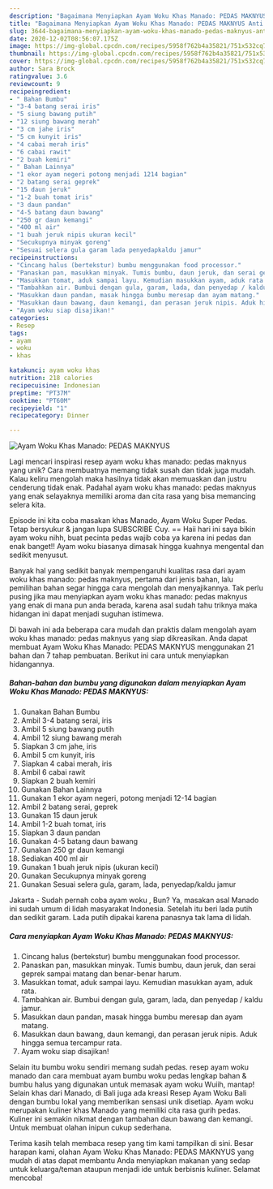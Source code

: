 ```yaml
---
description: "Bagaimana Menyiapkan Ayam Woku Khas Manado: PEDAS MAKNYUS Anti Gagal"
title: "Bagaimana Menyiapkan Ayam Woku Khas Manado: PEDAS MAKNYUS Anti Gagal"
slug: 3644-bagaimana-menyiapkan-ayam-woku-khas-manado-pedas-maknyus-anti-gagal
date: 2020-12-02T08:56:07.175Z
image: https://img-global.cpcdn.com/recipes/5958f762b4a35821/751x532cq70/ayam-woku-khas-manado-pedas-maknyus-foto-resep-utama.jpg
thumbnail: https://img-global.cpcdn.com/recipes/5958f762b4a35821/751x532cq70/ayam-woku-khas-manado-pedas-maknyus-foto-resep-utama.jpg
cover: https://img-global.cpcdn.com/recipes/5958f762b4a35821/751x532cq70/ayam-woku-khas-manado-pedas-maknyus-foto-resep-utama.jpg
author: Sara Brock
ratingvalue: 3.6
reviewcount: 9
recipeingredient:
- " Bahan Bumbu"
- "3-4 batang serai iris"
- "5 siung bawang putih"
- "12 siung bawang merah"
- "3 cm jahe iris"
- "5 cm kunyit iris"
- "4 cabai merah iris"
- "6 cabai rawit"
- "2 buah kemiri"
- " Bahan Lainnya"
- "1 ekor ayam negeri potong menjadi 1214 bagian"
- "2 batang serai geprek"
- "15 daun jeruk"
- "1-2 buah tomat iris"
- "3 daun pandan"
- "4-5 batang daun bawang"
- "250 gr daun kemangi"
- "400 ml air"
- "1 buah jeruk nipis ukuran kecil"
- "Secukupnya minyak goreng"
- "Sesuai selera gula garam lada penyedapkaldu jamur"
recipeinstructions:
- "Cincang halus (bertekstur) bumbu menggunakan food processor."
- "Panaskan pan, masukkan minyak. Tumis bumbu, daun jeruk, dan serai geprek sampai matang dan benar-benar harum."
- "Masukkan tomat, aduk sampai layu. Kemudian masukkan ayam, aduk rata."
- "Tambahkan air. Bumbui dengan gula, garam, lada, dan penyedap / kaldu jamur."
- "Masukkan daun pandan, masak hingga bumbu meresap dan ayam matang."
- "Masukkan daun bawang, daun kemangi, dan perasan jeruk nipis. Aduk hingga semua tercampur rata."
- "Ayam woku siap disajikan!"
categories:
- Resep
tags:
- ayam
- woku
- khas

katakunci: ayam woku khas 
nutrition: 218 calories
recipecuisine: Indonesian
preptime: "PT37M"
cooktime: "PT60M"
recipeyield: "1"
recipecategory: Dinner

---
```



![Ayam Woku Khas Manado: PEDAS MAKNYUS](https://img-global.cpcdn.com/recipes/5958f762b4a35821/751x532cq70/ayam-woku-khas-manado-pedas-maknyus-foto-resep-utama.jpg)

Lagi mencari inspirasi resep ayam woku khas manado: pedas maknyus yang unik? Cara membuatnya memang tidak susah dan tidak juga mudah. Kalau keliru mengolah maka hasilnya tidak akan memuaskan dan justru cenderung tidak enak. Padahal ayam woku khas manado: pedas maknyus yang enak selayaknya memiliki aroma dan cita rasa yang bisa memancing selera kita.

Episode ini kita coba masakan khas Manado, Ayam Woku Super Pedas. Tetap bersyukur &amp; jangan lupa SUBSCRIBE Cuy. == Haii hari ini saya bikin ayam woku nihh, buat pecinta pedas wajib coba ya karena ini pedas dan enak banget!! Ayam woku biasanya dimasak hingga kuahnya mengental dan sedikit menyusut.

Banyak hal yang sedikit banyak mempengaruhi kualitas rasa dari ayam woku khas manado: pedas maknyus, pertama dari jenis bahan, lalu pemilihan bahan segar hingga cara mengolah dan menyajikannya. Tak perlu pusing jika mau menyiapkan ayam woku khas manado: pedas maknyus yang enak di mana pun anda berada, karena asal sudah tahu triknya maka hidangan ini dapat menjadi suguhan istimewa.


Di bawah ini ada beberapa cara mudah dan praktis dalam mengolah ayam woku khas manado: pedas maknyus yang siap dikreasikan. Anda dapat membuat Ayam Woku Khas Manado: PEDAS MAKNYUS menggunakan 21 bahan dan 7 tahap pembuatan. Berikut ini cara untuk menyiapkan hidangannya.

<!--inarticleads1-->

##### Bahan-bahan dan bumbu yang digunakan dalam menyiapkan Ayam Woku Khas Manado: PEDAS MAKNYUS:

1. Gunakan  Bahan Bumbu
1. Ambil 3-4 batang serai, iris
1. Ambil 5 siung bawang putih
1. Ambil 12 siung bawang merah
1. Siapkan 3 cm jahe, iris
1. Ambil 5 cm kunyit, iris
1. Siapkan 4 cabai merah, iris
1. Ambil 6 cabai rawit
1. Siapkan 2 buah kemiri
1. Gunakan  Bahan Lainnya
1. Gunakan 1 ekor ayam negeri, potong menjadi 12-14 bagian
1. Ambil 2 batang serai, geprek
1. Gunakan 15 daun jeruk
1. Ambil 1-2 buah tomat, iris
1. Siapkan 3 daun pandan
1. Gunakan 4-5 batang daun bawang
1. Gunakan 250 gr daun kemangi
1. Sediakan 400 ml air
1. Gunakan 1 buah jeruk nipis (ukuran kecil)
1. Gunakan Secukupnya minyak goreng
1. Gunakan Sesuai selera gula, garam, lada, penyedap/kaldu jamur


Jakarta - Sudah pernah coba ayam woku , Bun? Ya, masakan asal Manado ini sudah umum di lidah masyarakat Indonesia. Setelah itu beri lada putih dan sedikit garam. Lada putih dipakai karena panasnya tak lama di lidah. 

<!--inarticleads2-->

##### Cara menyiapkan Ayam Woku Khas Manado: PEDAS MAKNYUS:

1. Cincang halus (bertekstur) bumbu menggunakan food processor.
1. Panaskan pan, masukkan minyak. Tumis bumbu, daun jeruk, dan serai geprek sampai matang dan benar-benar harum.
1. Masukkan tomat, aduk sampai layu. Kemudian masukkan ayam, aduk rata.
1. Tambahkan air. Bumbui dengan gula, garam, lada, dan penyedap / kaldu jamur.
1. Masukkan daun pandan, masak hingga bumbu meresap dan ayam matang.
1. Masukkan daun bawang, daun kemangi, dan perasan jeruk nipis. Aduk hingga semua tercampur rata.
1. Ayam woku siap disajikan!


Selain itu bumbu woku sendiri memang sudah pedas. resep ayam woku manado dan cara membuat ayam bumbu woku pedas lengkap bahan &amp; bumbu halus yang digunakan untuk memasak ayam woku Wuiih, mantap! Selain khas dari Manado, di Bali juga ada kreasi Resep Ayam Woku Bali dengan bumbu lokal yang memberikan sensasi unik disetiap. Ayam woku merupakan kuliner khas Manado yang memiliki cita rasa gurih pedas. Kuliner ini semakin nikmat dengan tambahan daun bawang dan kemangi. Untuk membuat olahan inipun cukup sederhana. 

Terima kasih telah membaca resep yang tim kami tampilkan di sini. Besar harapan kami, olahan Ayam Woku Khas Manado: PEDAS MAKNYUS yang mudah di atas dapat membantu Anda menyiapkan makanan yang sedap untuk keluarga/teman ataupun menjadi ide untuk berbisnis kuliner. Selamat mencoba!
